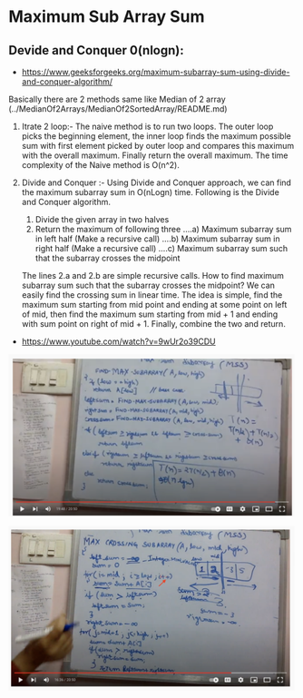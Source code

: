 # Maximum Sub Array Sum

## Devide and Conquer 0(nlogn):

* https://www.geeksforgeeks.org/maximum-subarray-sum-using-divide-and-conquer-algorithm/


Basically there are 2 methods same like Median of 2 array (../MedianOf2Arrays/MedianOf2SortedArray/README.md)
1. Itrate 2 loop:-
    The naive method is to run two loops. The outer loop picks the beginning element, the inner loop finds the maximum possible sum with first element picked by outer loop and compares this maximum with the overall maximum. Finally return the overall maximum. The time complexity of the Naive method is O(n^2).
2. Divide and Conquer :- 
    Using Divide and Conquer approach, we can find the maximum subarray sum in O(nLogn) time. Following is the Divide and Conquer algorithm.
 
    1) Divide the given array in two halves
    2) Return the maximum of following three
    ….a) Maximum subarray sum in left half (Make a recursive call)
    ….b) Maximum subarray sum in right half (Make a recursive call)
    ….c) Maximum subarray sum such that the subarray crosses the midpoint

    The lines 2.a and 2.b are simple recursive calls. How to find maximum subarray sum such that the subarray crosses the midpoint? We can easily find the crossing sum in linear time. The idea is simple, find the maximum sum starting from mid point and ending at some point on left of mid, then find the maximum sum starting from mid + 1 and ending with sum point on right of mid + 1. Finally, combine the two and return.

* https://www.youtube.com/watch?v=9wUr2o39CDU

<p align="center">
<img src="Devide1.png">
</br>
</p>

<p align="center">
<img src="Devide2.png">
</br>
</p>


